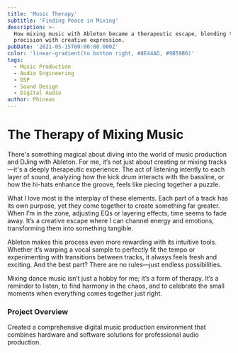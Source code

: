 ```yaml
---
title: 'Music Therapy'
subtitle: 'Finding Peace in Mixing'
description: >-
  How mixing music with Ableton became a therapeutic escape, blending technical
  precision with creative expression.
pubDate: '2021-05-15T00:00:00.000Z'
color: 'linear-gradient(to bottom right, #8E44AD, #9B59B6)'
tags:
  - Music Production
  - Audio Engineering
  - DSP
  - Sound Design
  - Digital Audio
author: Phineas
---
```


# The Therapy of Mixing Music

There's something magical about diving into the world of music production and DJing with Ableton. For me, it’s not just about creating or mixing tracks—it's a deeply therapeutic experience. The act of listening intently to each layer of sound, analyzing how the kick drum interacts with the bassline, or how the hi-hats enhance the groove, feels like piecing together a puzzle.

What I love most is the interplay of these elements. Each part of a track has its own purpose, yet they come together to create something far greater. When I’m in the zone, adjusting EQs or layering effects, time seems to fade away. It’s a creative escape where I can channel energy and emotions, transforming them into something tangible.

Ableton makes this process even more rewarding with its intuitive tools. Whether it’s warping a vocal sample to perfectly fit the tempo or experimenting with transitions between tracks, it always feels fresh and exciting. And the best part? There are no rules—just endless possibilities.

Mixing dance music isn’t just a hobby for me; it’s a form of therapy. It’s a reminder to listen, to find harmony in the chaos, and to celebrate the small moments when everything comes together just right.

### Project Overview

Created a comprehensive digital music production environment that combines hardware and software solutions for professional audio production.
